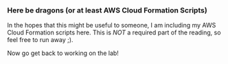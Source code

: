 ### Here be dragons (or at least AWS Cloud Formation Scripts)
In the hopes that this might be useful to someone, I am including my AWS
Cloud Formation scripts here.  This is *NOT* a required part of the reading,
so feel free to run away ;).

Now go get back to working on the lab!
